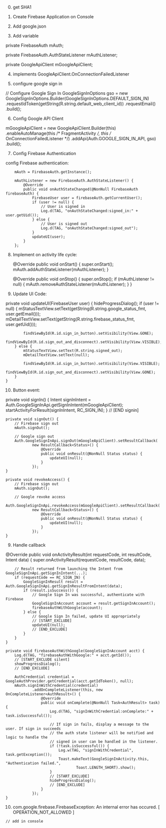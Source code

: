 0. get SHA1

1. Create Firebase Application on Console

2. Add google.json

3. Add variable

private FirebaseAuth mAuth;

private FirebaseAuth.AuthStateListener mAuthListener;

private GoogleApiClient mGoogleApiClient;

4. implements GoogleApiClient.OnConnectionFailedListener

5. configure google sign in

 // Configure Google Sign In
        GoogleSignInOptions gso = new GoogleSignInOptions.Builder(GoogleSignInOptions.DEFAULT_SIGN_IN)
                .requestIdToken(getString(R.string.default_web_client_id))
                .requestEmail()
                .build();

6. Config Google API Client

  mGoogleApiClient = new GoogleApiClient.Builder(this)
                .enableAutoManage(this /* FragmentActivity */, this /* OnConnectionFailedListener */)
                .addApi(Auth.GOOGLE_SIGN_IN_API, gso)
                .build();

7. Config Firebase Authentication

config Firebase authentication:

 		mAuth = FirebaseAuth.getInstance();

        mAuthListener = new FirebaseAuth.AuthStateListener() {
            @Override
            public void onAuthStateChanged(@NonNull FirebaseAuth firebaseAuth) {
                FirebaseUser user = firebaseAuth.getCurrentUser();
                if (user != null) {
                    // User is signed in
                    Log.d(TAG, "onAuthStateChanged:signed_in:" + user.getUid());
                } else {
                    // User is signed out
                    Log.d(TAG, "onAuthStateChanged:signed_out");
                }
                updateUI(user);
            }
        };


8. Implement on activity life cycle:

	@Override
    public void onStart() {
        super.onStart();
        mAuth.addAuthStateListener(mAuthListener);
    }

    @Override
    public void onStop() {
        super.onStop();
        if (mAuthListener != null) {
            mAuth.removeAuthStateListener(mAuthListener);
        }
    }

9. Update UI Code:

private void updateUI(FirebaseUser user) {
        hideProgressDialog();
        if (user != null) {
            mStatusTextView.setText(getString(R.string.google_status_fmt, user.getEmail()));
            mDetailTextView.setText(getString(R.string.firebase_status_fmt, user.getUid()));

            findViewById(R.id.sign_in_button).setVisibility(View.GONE);
            findViewById(R.id.sign_out_and_disconnect).setVisibility(View.VISIBLE);
        } else {
            mStatusTextView.setText(R.string.signed_out);
            mDetailTextView.setText(null);

            findViewById(R.id.sign_in_button).setVisibility(View.VISIBLE);
            findViewById(R.id.sign_out_and_disconnect).setVisibility(View.GONE);
        }
    }


10. Button event:

 private void signIn() {
        Intent signInIntent = Auth.GoogleSignInApi.getSignInIntent(mGoogleApiClient);
        startActivityForResult(signInIntent, RC_SIGN_IN);
    }
    // [END signin]

    private void signOut() {
        // Firebase sign out
        mAuth.signOut();

        // Google sign out
        Auth.GoogleSignInApi.signOut(mGoogleApiClient).setResultCallback(
                new ResultCallback<Status>() {
                    @Override
                    public void onResult(@NonNull Status status) {
                        updateUI(null);
                    }
                });
    }

    private void revokeAccess() {
        // Firebase sign out
        mAuth.signOut();

        // Google revoke access
        Auth.GoogleSignInApi.revokeAccess(mGoogleApiClient).setResultCallback(
                new ResultCallback<Status>() {
                    @Override
                    public void onResult(@NonNull Status status) {
                        updateUI(null);
                    }
                });
    }

9. Handle callback

@Override
    public void onActivityResult(int requestCode, int resultCode, Intent data) {
        super.onActivityResult(requestCode, resultCode, data);

        // Result returned from launching the Intent from GoogleSignInApi.getSignInIntent(...);
        if (requestCode == RC_SIGN_IN) {
            GoogleSignInResult result = Auth.GoogleSignInApi.getSignInResultFromIntent(data);
            if (result.isSuccess()) {
                // Google Sign In was successful, authenticate with Firebase
                GoogleSignInAccount account = result.getSignInAccount();
                firebaseAuthWithGoogle(account);
            } else {
                // Google Sign In failed, update UI appropriately
                // [START_EXCLUDE]
                updateUI(null);
                // [END_EXCLUDE]
            }
        }
    }

    private void firebaseAuthWithGoogle(GoogleSignInAccount acct) {
        Log.d(TAG, "firebaseAuthWithGoogle:" + acct.getId());
        // [START_EXCLUDE silent]
        showProgressDialog();
        // [END_EXCLUDE]

        AuthCredential credential = GoogleAuthProvider.getCredential(acct.getIdToken(), null);
        mAuth.signInWithCredential(credential)
                .addOnCompleteListener(this, new OnCompleteListener<AuthResult>() {
                    @Override
                    public void onComplete(@NonNull Task<AuthResult> task) {
                        Log.d(TAG, "signInWithCredential:onComplete:" + task.isSuccessful());

                        // If sign in fails, display a message to the user. If sign in succeeds
                        // the auth state listener will be notified and logic to handle the
                        // signed in user can be handled in the listener.
                        if (!task.isSuccessful()) {
                            Log.w(TAG, "signInWithCredential", task.getException());
                            Toast.makeText(GoogleSignInActivity.this, "Authentication failed.",
                                    Toast.LENGTH_SHORT).show();
                        }
                        // [START_EXCLUDE]
                        hideProgressDialog();
                        // [END_EXCLUDE]
                    }
                });
    }


 10. com.google.firebase.FirebaseException: An internal error has occured. [ OPERATION_NOT_ALLOWED ]

    // add in console
